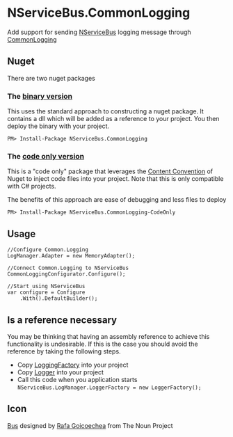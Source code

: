 NServiceBus.CommonLogging
=========================

Add support for sending [NServiceBus](http://nservicebus.com/) logging message through [CommonLogging](https://github.com/net-commons/common-logging)

## Nuget


There are two nuget packages

### The [binary version](http://nuget.org/packages/NServiceBus.CommonLogging/)

This uses the standard approach to constructing a nuget package. It contains a dll which will be added as a reference to your project. You then deploy the binary with your project.

    PM> Install-Package NServiceBus.CommonLogging

### The [code only version](http://nuget.org/packages/NServiceBus.CommonLogging-CodeOnly/)

This is a "code only" package that leverages the [Content Convention](http://docs.nuget.org/docs/creating-packages/creating-and-publishing-a-package#From_a_convention_based_working_directory) of Nuget to inject code files into your project. Note that this is only compatible with C# projects. 

The benefits of this approach are ease of debugging and less files to deploy

    PM> Install-Package NServiceBus.CommonLogging-CodeOnly

## Usage 

	//Configure Common.Logging
    LogManager.Adapter = new MemoryAdapter();

	//Connect Common.Logging to NServiceBus
    CommonLoggingConfigurator.Configure();

	//Start using NServiceBus     
    var configure = Configure
        .With().DefaultBuilder();

## Is a reference necessary

You may be thinking that having an assembly reference to achieve this functionality is undesirable. If this is the case you should avoid the reference by taking the following steps.
 
* Copy [LoggingFactory](https://github.com/SimonCropp/NServiceBus.CommonLogging/blob/master/NServiceBus.CommonLogging/LoggerFactory.cs) into your project 
* Copy [Logger](https://github.com/SimonCropp/NServiceBus.CommonLogging/blob/master/NServiceBus.CommonLogging/Logger.cs) into your project
* Call this code when you application starts `NServiceBus.LogManager.LoggerFactory = new LoggerFactory();`

## Icon

<a href="http://thenounproject.com/noun/bus/#icon-No16553" target="_blank">Bus</a> designed by <a href="http://thenounproject.com/rafa.goicoechea" target="_blank">Rafa Goicoechea</a> from The Noun Project